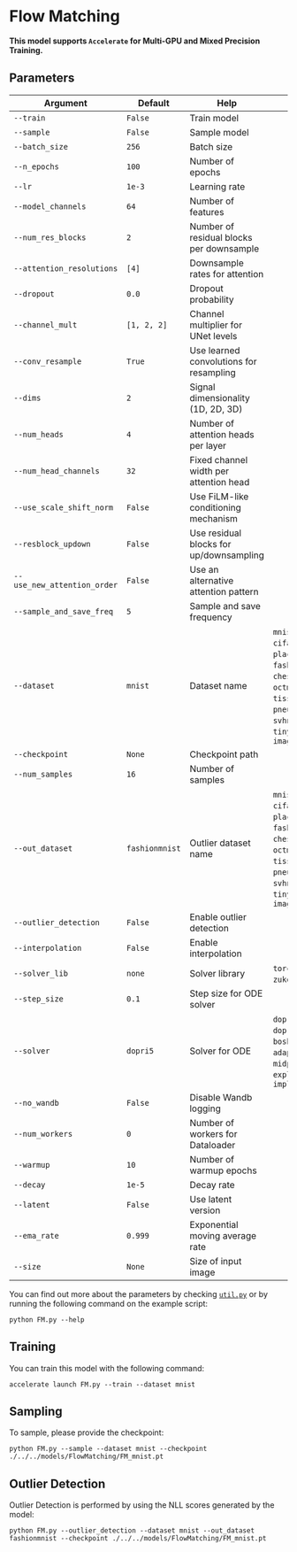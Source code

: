 # Flow Matching

**This model supports `Accelerate` for Multi-GPU and Mixed Precision Training.**

## Parameters

| Argument                     | Default                | Help                                          | Choices                                                                                                      |
|------------------------------|------------------------|-----------------------------------------------|--------------------------------------------------------------------------------------------------------------|
| `--train`                    | `False`                | Train model                                   |                                                                                                              |
| `--sample`                   | `False`                | Sample model                                  |                                                                                                              |
| `--batch_size`               | `256`                  | Batch size                                    |                                                                                                              |
| `--n_epochs`                 | `100`                  | Number of epochs                              |                                                                                                              |
| `--lr`                       | `1e-3`                 | Learning rate                                 |                                                                                                              |
| `--model_channels`           | `64`                   | Number of features                            |                                                                                                              |
| `--num_res_blocks`           | `2`                    | Number of residual blocks per downsample      |                                                                                                              |
| `--attention_resolutions`    | `[4]`                  | Downsample rates for attention                |                                                                                                              |
| `--dropout`                  | `0.0`                  | Dropout probability                           |                                                                                                              |
| `--channel_mult`             | `[1, 2, 2]`            | Channel multiplier for UNet levels            |                                                                                                              |
| `--conv_resample`            | `True`                 | Use learned convolutions for resampling       |                                                                                                              |
| `--dims`                     | `2`                    | Signal dimensionality (1D, 2D, 3D)            |                                                                                                              |
| `--num_heads`                | `4`                    | Number of attention heads per layer           |                                                                                                              |
| `--num_head_channels`        | `32`                   | Fixed channel width per attention head        |                                                                                                              |
| `--use_scale_shift_norm`     | `False`                | Use FiLM-like conditioning mechanism          |                                                                                                              |
| `--resblock_updown`          | `False`                | Use residual blocks for up/downsampling       |                                                                                                              |
| `--use_new_attention_order`  | `False`                | Use an alternative attention pattern          |                                                                                                              |
| `--sample_and_save_freq`     | `5`                    | Sample and save frequency                     |                                                                                                              |
| `--dataset`                  | `mnist`                | Dataset name                                  | `mnist`, `cifar10`, `cifar100`, `places365`, `dtd`, `fashionmnist`, `chestmnist`, `octmnist`, `tissuemnist`, `pneumoniamnist`, `svhn`, `tinyimagenet`, `imagenet` |
| `--checkpoint`               | `None`                 | Checkpoint path                               |                                                                                                              |
| `--num_samples`              | `16`                   | Number of samples                             |                                                                                                              |
| `--out_dataset`              | `fashionmnist`         | Outlier dataset name                          | `mnist`, `cifar10`, `cifar100`, `places365`, `dtd`, `fashionmnist`, `chestmnist`, `octmnist`, `tissuemnist`, `pneumoniamnist`, `svhn`, `tinyimagenet`, `imagenet` |
| `--outlier_detection`        | `False`                | Enable outlier detection                      |                                                                                                              |
| `--interpolation`            | `False`                | Enable interpolation                          |                                                                                                              |
| `--solver_lib`               | `none`                 | Solver library                                | `torchdiffeq`, `zuko`, `none`                                                                                |
| `--step_size`                | `0.1`                  | Step size for ODE solver                      |                                                                                                              |
| `--solver`                   | `dopri5`               | Solver for ODE                                | `dopri5`, `rk4`, `dopri8`, `euler`, `bosh3`, `adaptive_heun`, `midpoint`, `explicit_adams`, `implicit_adams` |
| `--no_wandb`                 | `False`                | Disable Wandb logging                         |                                                                                                              |
| `--num_workers`              | `0`                    | Number of workers for Dataloader              |                                                                                                              |
| `--warmup`                   | `10`                   | Number of warmup epochs                       |                                                                                                              |
| `--decay`                    | `1e-5`                 | Decay rate                                    |                                                                                                              |
| `--latent`                   | `False`                | Use latent version                            |                                                                                                              |   
| `--ema_rate`                 | `0.999`                | Exponential moving average rate               |                                                                                                              |
| `--size`                     | `None`                 | Size of input image                           |                                                                                                              |



You can find out more about the parameters by checking [`util.py`](./../src/generativezoo/utils/util.py) or by running the following command on the example script:

    python FM.py --help

## Training

You can train this model with the following command:

    accelerate launch FM.py --train --dataset mnist

## Sampling

To sample, please provide the checkpoint:

    python FM.py --sample --dataset mnist --checkpoint ./../../models/FlowMatching/FM_mnist.pt

## Outlier Detection

Outlier Detection is performed by using the NLL scores generated by the model:

    python FM.py --outlier_detection --dataset mnist --out_dataset fashionmnist --checkpoint ./../../models/FlowMatching/FM_mnist.pt